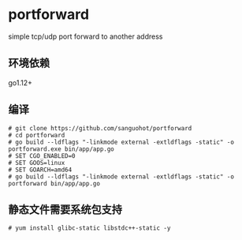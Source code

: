 # portforward
simple tcp/udp port forward to another address
## 环境依赖
go1.12+
## 编译
```
# git clone https://github.com/sanguohot/portforward
# cd portforward
# go build --ldflags "-linkmode external -extldflags -static" -o portforward.exe bin/app/app.go
# SET CGO_ENABLED=0
# SET GOOS=linux
# SET GOARCH=amd64
# go build --ldflags "-linkmode external -extldflags -static" -o portforward bin/app/app.go
```
## 静态文件需要系统包支持
```
# yum install glibc-static libstdc++-static -y
```